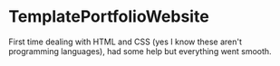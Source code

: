 # TemplatePortfolioWebsite
First time dealing with HTML and CSS (yes I know these aren't programming languages), had some help but everything went smooth.
